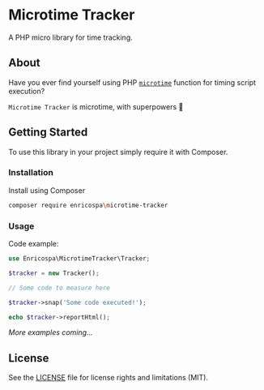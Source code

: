 # Microtime Tracker
A PHP micro library for time tracking.


## About

Have you ever find yourself using PHP [`microtime`](https://www.php.net/microtime)
function for timing script execution?

`Microtime Tracker` is microtime, with superpowers :muscle:

## Getting Started

To use this library in your project simply require it with Composer.

### Installation

Install using Composer
   ```sh
   composer require enricospa\microtime-tracker
   ```

### Usage

Code example:
   ```php
   use Enricospa\MicrotimeTracker\Tracker;

   $tracker = new Tracker();

   // Some code to measure here

   $tracker->snap('Some code executed!');

   echo $tracker->reportHtml();
   ```

_More examples coming..._

## License

See the [LICENSE](LICENSE.txt) file for license rights and limitations (MIT).
